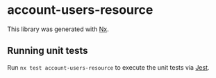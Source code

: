 # account-users-resource

This library was generated with [Nx](https://nx.dev).

## Running unit tests

Run `nx test account-users-resource` to execute the unit tests via [Jest](https://jestjs.io).
